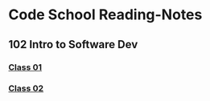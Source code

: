 # Code School Reading-Notes 

## 102 Intro to Software Dev


### [Class 01](https://github.com/ChynieceMatthews/Reading-Notes/blob/main/Class01/README.md)


### [Class 02]()
